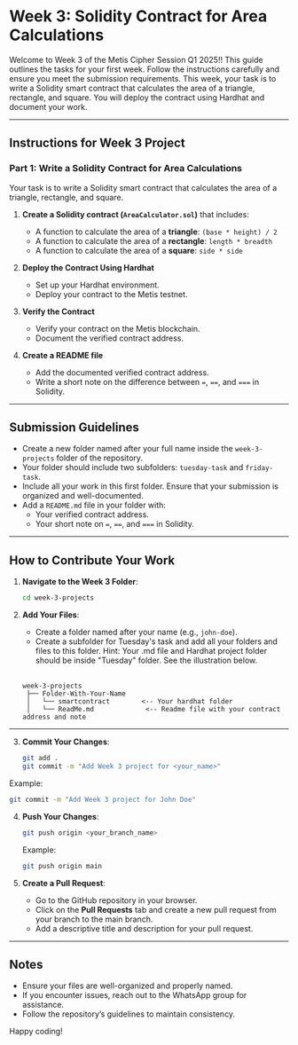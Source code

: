 # Week 3: Solidity Contract for Area Calculations

Welcome to Week 3 of the Metis Cipher Session Q1 2025!! This guide outlines the tasks for your first week. Follow the instructions carefully and ensure you meet the submission requirements.
This week, your task is to write a Solidity smart contract that calculates the area of a triangle, rectangle, and square. You will deploy the contract using Hardhat and document your work.

---

## Instructions for Week 3 Project

### Part 1: Write a Solidity Contract for Area Calculations

Your task is to write a Solidity smart contract that calculates the area of a triangle, rectangle, and square.

1. **Create a Solidity contract (`AreaCalculator.sol`)** that includes:

   - A function to calculate the area of a **triangle**: `(base * height) / 2`
   - A function to calculate the area of a **rectangle**: `length * breadth`
   - A function to calculate the area of a **square**: `side * side`

2. **Deploy the Contract Using Hardhat**
   - Set up your Hardhat environment.
   - Deploy your contract to the Metis testnet.
3. **Verify the Contract**
   - Verify your contract on the Metis blockchain.
   - Document the verified contract address.
4. **Create a README file**
   - Add the documented verified contract address.
   - Write a short note on the difference between `=`, `==`, and `===` in Solidity.

---

## Submission Guidelines

- Create a new folder named after your full name inside the `week-3-projects` folder of the repository.
- Your folder should include two subfolders: `tuesday-task` and `friday-task`.
- Include all your work in this first folder. Ensure that your submission is organized and well-documented.
- Add a `README.md` file in your folder with:
  - Your verified contract address.
  - Your short note on `=`, `==`, and `===` in Solidity.

---

## How to Contribute Your Work

1. **Navigate to the Week 3 Folder**:

   ```bash
   cd week-3-projects
   ```

2. **Add Your Files**:

   - Create a folder named after your name (e.g., `john-doe`).
   - Create a subfolder for Tuesday's task and add all your folders and files to this folder.
     Hint: Your .md file and Hardhat project folder should be inside "Tuesday" folder. See the illustration below.
     <br><br>
  

   ```plaintext
   week-3-projects
    ├── Folder-With-Your-Name
    │   └── smartcontract        <-- Your hardhat folder
    │   └── ReadMe.md             <-- Readme file with your contract address and note
   ```

---

3. **Commit Your Changes**:
   ```bash
   git add .
   git commit -m "Add Week 3 project for <your_name>"
   ```

Example:

```bash
git commit -m "Add Week 3 project for John Doe"
```

4. **Push Your Changes**:

   ```bash
   git push origin <your_branch_name>
   ```

   Example:

   ```bash
   git push origin main
   ```

5. **Create a Pull Request**:
   - Go to the GitHub repository in your browser.
   - Click on the **Pull Requests** tab and create a new pull request from your branch to the main branch.
   - Add a descriptive title and description for your pull request.

---

## Notes

- Ensure your files are well-organized and properly named.
- If you encounter issues, reach out to the WhatsApp group for assistance.
- Follow the repository’s guidelines to maintain consistency.

Happy coding!
